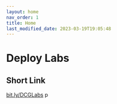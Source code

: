 ```yaml
---
layout: home
nav_order: 1
title: Home
last_modified_date: 2023-03-19T19:05:48
---
```


# Deploy Labs

## Short Link

[bit.ly/DCGLabs](https://bit.ly/DCGLabs)
p